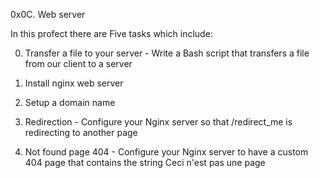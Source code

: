 0x0C. Web server

In this profect there are Five tasks which include:

0. Transfer a file to your server - Write a Bash script that transfers a file from our client to a server

1. Install nginx web server

2. Setup a domain name

3. Redirection - Configure your Nginx server so that /redirect_me is redirecting to another page

4. Not found page 404 - Configure your Nginx server to have a custom 404 page that contains the string Ceci n'est pas une page
